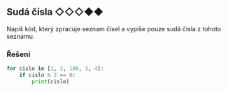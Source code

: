 ## Sudá čísla ◇◇◇◆◆

Napiš kód, který zpracuje seznam čísel a vypíše pouze sudá čísla z tohoto seznamu.

### Řešení

```python
for cislo in [1, 2, 100, 3, 4]:
    if cislo % 2 == 0:
        print(cislo)
```